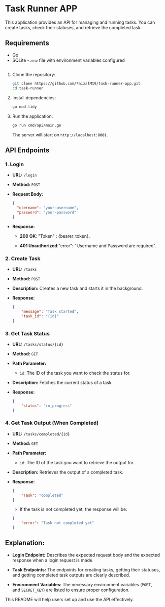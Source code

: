 # Task Runner APP

This application provides an API for managing and running tasks. You can create tasks, check their statuses, and retrieve the completed task.

## Requirements

- Go
- SQLite
-`.env` file with environment variables configured


## 

1. Clone the repository:
    ```bash
    git clone https://github.com/FaizalM19/task-runner-app.git
    cd task-runner
    ```

2. Install dependencies:
    ```bash
    go mod tidy
    ```

3. Run the application:
    ```bash
    go run cmd/api/main.go
    ```

   The server will start on `http://localhost:8081`.


## API Endpoints

### 1. **Login**

- **URL:** `/login`

- **Method:** `POST`

- **Request Body:**
    ```json
    {
      "username": "your-username",
      "password": "your-password"
    }
    ```
- **Response:**
    - **200 OK**: "Token" : {bearer_token}.

    - **401 Unauthorized**:"error": "Username and Password are required".

### 2. **Create Task**

- **URL:** `/tasks`

- **Method:** `POST`

- **Description:** Creates a new task and starts it in the background.

- **Response:**
    ```json
    {
        "message": "Task started",
        "task_id": "{id}"
    }
    ```

### 3. **Get Task Status**

- **URL:** `/tasks/status/{id}`

- **Method:** `GET`

- **Path Parameter:**
    - `id`: The ID of the task you want to check the status for.

- **Description:** Fetches the current status of a task.

- **Response:**

    ```json
    {
        "status": "in_progress"
    }
    ```

### 4. **Get Task Output (When Completed)**

- **URL:** `/tasks/completed/{id}`

- **Method:** `GET`

- **Path Parameter:**

    - `id`: The ID of the task you want to retrieve the output for.
- **Description:** Retrieves the output of a completed task.

- **Response:**

    ```json
    {
        "Task": "completed"
    }
    ```
    - If the task is not completed yet, the response will be:
    ```json
    {
        "error": "Task not completed yet"
    }
    ```


## Explanation:

- **Login Endpoint:** Describes the expected request body and the expected response when a login request is made.

- **Task Endpoints:** The endpoints for creating tasks, getting their statuses, and getting completed task outputs are clearly described.

- **Environment Variables:** The necessary environment variables (`PORT`, and `SECRET_KEY`) are listed to ensure proper configuration.


This README will help users set up and use the API effectively.




